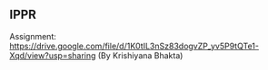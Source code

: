 ## IPPR
Assignment: https://drive.google.com/file/d/1K0tIL3nSz83dogvZP_yv5P9tQTe1-Xqd/view?usp=sharing (By Krishiyana Bhakta)
